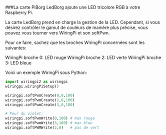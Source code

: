 <!--
---
name: PiBorg LedBorg
manufacturer: PiBorg
description: une carte LED RGB pour la Raspberry Pi
url: https://www.piborg.org/ledborg-new/install
buy: https://www.piborg.org/ledborg
pincount: 26
pin:
  '11':
    name: LED rouge
    direction: output
    active: high
    description: LED rouge de la PiBorg
  '13':
    name: LED verte
    direction: input
    active: high
    description: LED verte de la PiBorg
  '15':
    name: LED bleue
    direction: output
    active: high
    description: LED bleue de la PiBorg
-->
###La carte PiBorg LedBorg ajoute une LED tricolore RGB à votre Raspberry Pi.

La carte LedBorg prend en charge la gestion de la LED. Cependant, si vous désirez contrôler le gamut de couleurs de manière plus précise, vous pouvez vous tourner vers WiringPi et son softPwn.

Pour ce faire, sachez que les broches WiringPi concernées sont les suivantes:

WiringPi broche 0: LED rouge
WiringPi broche 2: LED verte
WiringPi broche 3: LED bleue

Voici un exemple WiringPi sous Python:

```python
import wiringpi2 as wiringpi
wiringpi.wiringPiSetup()

wiringpi.softPwmCreate(0,0,100)
wiringpi.softPwmCreate(2,0,100)
wiringpi.softPwmCreate(3,0,100)

# Pour du violet:
wiringpi.softPwmWrite(0,100) # max rouge
wiringpi.softPwmWrite(3,100) # max bleu
wiringpi.softPWMWrite(2,0)	 # pas de vert
```